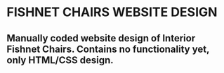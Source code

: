 # FISHNET CHAIRS WEBSITE DESIGN
## Manually coded website design of Interior Fishnet Chairs. Contains no functionality yet, only HTML/CSS design.

